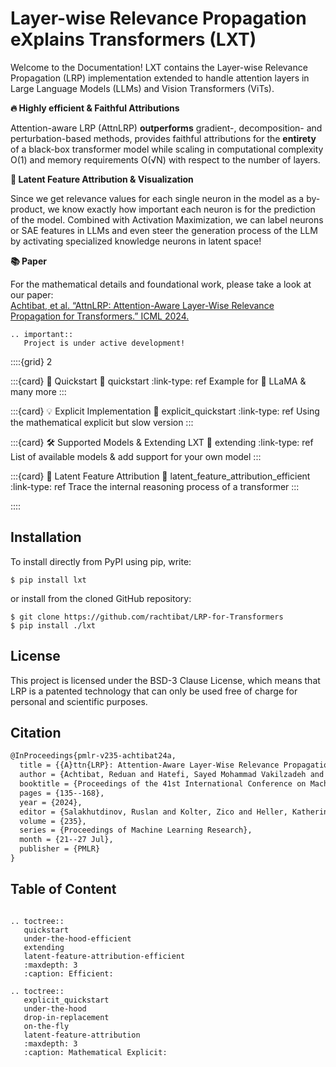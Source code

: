 # Layer-wise Relevance Propagation eXplains Transformers (LXT)

Welcome to the Documentation! 
LXT contains the Layer-wise Relevance Propagation (LRP) implementation extended to handle attention layers in Large Language Models (LLMs) and Vision Transformers (ViTs).

**🔥 Highly efficient & Faithful Attributions**

Attention-aware LRP (AttnLRP) **outperforms** gradient-, decomposition- and perturbation-based methods, provides faithful attributions for the **entirety** of a black-box transformer model while scaling in computational complexity O(1) and memory requirements O(√N) with respect to the number of layers.

**🔎 Latent Feature Attribution & Visualization**

Since we get relevance values for each single neuron in the model as a by-product, we know exactly how important each neuron is for the prediction of the model. Combined with Activation Maximization, we can label neurons or SAE features in LLMs and even steer the generation process of the LLM by activating specialized knowledge neurons in latent space!

**📚 Paper**

For the mathematical details and foundational work, please take a look at our paper:  
[Achtibat, et al. “AttnLRP: Attention-Aware Layer-Wise Relevance Propagation for Transformers.” ICML 2024.](https://proceedings.mlr.press/v235/achtibat24a.html) 


```{eval-rst} 
.. important::
   Project is under active development!
```

::::{grid} 2

:::{card} 🚀 Quickstart
:link: quickstart
:link-type: ref
Example for 🤗 LLaMA & many more 
:::

:::{card} 💡 Explicit Implementation
:link: explicit_quickstart
:link-type: ref
Using the mathematical explicit but slow version
:::

:::{card} 🛠️ Supported Models & Extending LXT
:link: extending
:link-type: ref
List of available models & add support for your own model
:::

:::{card} 🔎 Latent Feature Attribution
:link: latent_feature_attribution_efficient
:link-type: ref
Trace the internal reasoning process of a transformer
:::

::::


## Installation

To install directly from PyPI using pip, write:

```shell
$ pip install lxt
```

or install from the cloned GitHub repository:

```shell
$ git clone https://github.com/rachtibat/LRP-for-Transformers
$ pip install ./lxt
```

## License
This project is licensed under the BSD-3 Clause License, which means that LRP is a patented technology that can only be used free of charge for personal and scientific purposes.

## Citation
```latex
@InProceedings{pmlr-v235-achtibat24a,
  title = {{A}ttn{LRP}: Attention-Aware Layer-Wise Relevance Propagation for Transformers},
  author = {Achtibat, Reduan and Hatefi, Sayed Mohammad Vakilzadeh and Dreyer, Maximilian and Jain, Aakriti and Wiegand, Thomas and Lapuschkin, Sebastian and Samek, Wojciech},
  booktitle = {Proceedings of the 41st International Conference on Machine Learning},
  pages = {135--168},
  year = {2024},
  editor = {Salakhutdinov, Ruslan and Kolter, Zico and Heller, Katherine and Weller, Adrian and Oliver, Nuria and Scarlett, Jonathan and Berkenkamp, Felix},
  volume = {235},
  series = {Proceedings of Machine Learning Research},
  month = {21--27 Jul},
  publisher = {PMLR}
}
```


## Table of Content

```{eval-rst} 

.. toctree::
   quickstart
   under-the-hood-efficient
   extending
   latent-feature-attribution-efficient
   :maxdepth: 3
   :caption: Efficient:

.. toctree::
   explicit_quickstart
   under-the-hood
   drop-in-replacement
   on-the-fly
   latent-feature-attribution
   :maxdepth: 3
   :caption: Mathematical Explicit:
